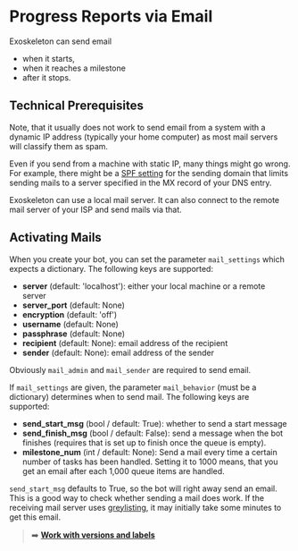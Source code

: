 # Progress Reports via Email

Exoskeleton can send email
* when it starts,
* when it reaches a milestone
* after it stops.


## Technical Prerequisites

Note, that it usually does not work to send email from a system with a dynamic IP address (typically your home computer) as most mail servers will classify them as spam.

Even if you send from a machine with static IP, many things might go wrong. For example, there might be a [SPF setting](https://en.wikipedia.org/wiki/Sender_Policy_Framework "Wikipedia explaining the Sender Policy Framework") for the sending domain that limits sending mails to a server specified in the MX record of your DNS entry.

Exoskeleton can use a local mail server. It can also connect to the remote mail server of your ISP and send mails via that.

## Activating Mails


When you create your bot, you can set the parameter `mail_settings` which expects a dictionary. The following keys are supported:

* **server** (default: 'localhost'): either your local machine or a remote server
* **server_port** (default: None)
* **encryption** (default: 'off')
* **username** (default: None)
* **passphrase** (default: None)
* **recipient** (default: None): email address of the recipient
* **sender** (default: None): email address of the sender


Obviously `mail_admin` and `mail_sender` are required to send email.

If `mail_settings` are given, the parameter `mail_behavior` (must be a dictionary) determines when to send mail. The following keys are supported:

* **send_start_msg** (bool / default: True): whether to send a start message
* **send_finish_msg** (bool / default: False): send a message when the bot finishes (requires that is set up to finish once the queue is empty).
* **milestone_num** (int / default: None): Send a mail every time a certain number of tasks has been handled. Setting it to 1000 means, that you get an email after each 1,000 queue items are handled.

`send_start_msg` defaults to True, so the bot will right away send an email. This is a good way to check whether sending a mail does work. If the receiving mail server uses [greylisting](https://en.wikipedia.org/wiki/Greylisting "Wikipedia on this method to reduce spam by introducing wait time for unknown senders"), it may initially take some minutes to get this email.

> :arrow_right: **[Work with versions and labels](versions-and-labels.md)**
